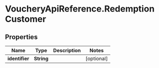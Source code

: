 # VoucheryApiReference.RedemptionCustomer

## Properties
Name | Type | Description | Notes
------------ | ------------- | ------------- | -------------
**identifier** | **String** |  | [optional] 


